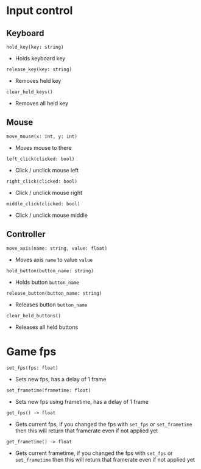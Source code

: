 # Input control
## Keyboard
`hold_key(key: string)`
- Holds keyboard key

`release_key(key: string)`
- Removes held key

`clear_held_keys()`
- Removes all held key

## Mouse
`move_mouse(x: int, y: int)`
- Moves mouse to there

`left_click(clicked: bool)`
- Click / unclick mouse left

`right_click(clicked: bool)`
- Click / unclick mouse right

`middle_click(clicked: bool)`
- Click / unclick mouse middle

## Controller
`move_axis(name: string, value: float)`
- Moves axis `name` to value `value`

`hold_button(button_name: string)`
- Holds button `button_name`

`release_button(button_name: string)`
- Releases button `button_name`

`clear_held_buttons()`
- Releases all held buttons

# Game fps
`set_fps(fps: float)`
- Sets new fps, has a delay of 1 frame

`set_frametime(frametime: float)`
- Sets new fps using frametime, has a delay of 1 frame

`get_fps() -> float`
- Gets current fps, if you changed the fps with `set_fps` or `set_frametime` then this will return that framerate even if not applied yet

`get_frametime() -> float`
- Gets current frametime, if you changed the fps with `set_fps` or `set_frametime` then this will return that framerate even if not applied yet